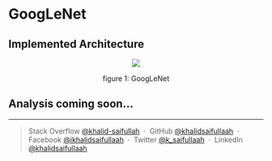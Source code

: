 # GoogLeNet 


## Implemented Architecture

<p align="center">
<img src="https://miro.medium.com/max/2434/1*_rCyzi7fQzc_Q1gCqSLM1g.png">
<p align="center">figure 1: GoogLeNet</p>
</p>

## Analysis coming soon...


---

> Stack Overflow [@khalid-saifullah](https://stackoverflow.com/users/7610724/khalid-saifullah) &nbsp;&middot;&nbsp;
> GitHub [@khalidsaifullaah](https://github.com/khalidsaifullaah) &nbsp;&middot;&nbsp;
> Facebook [@ikhalidsaifullaah](https://www.facebook.com/ikhalidsaifullaah/) &nbsp;&middot;&nbsp;
> Twitter [@k_saifullaah](https://twitter.com/k_saifullaah) &nbsp;&middot;&nbsp;
> LinkedIn [@khalidsaifullaah](https://www.linkedin.com/in/khalidsaifullaah/)